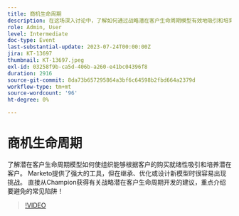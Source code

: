 ```yaml
---
title: 商机生命周期
description: 在这场深入讨论中，了解如何通过战略潜在客户生命周期模型有效地吸引和培育潜在客户，该模型由Marketo Champion提供建议，用于避免在继承、优化或设计新模型时常见的隐患。
role: Admin, User
level: Intermediate
doc-type: Event
last-substantial-update: 2023-07-24T00:00:00Z
jira: KT-13697
thumbnail: KT-13697.jpeg
exl-id: 03258f9b-ca5d-406b-a260-e41bc04396f8
duration: 2916
source-git-commit: 8da73b657295864a3bf6c64598b2fbd664a2379d
workflow-type: tm+mt
source-wordcount: '96'
ht-degree: 0%

---
```


# 商机生命周期

了解潜在客户生命周期模型如何使组织能够根据客户的购买就绪性吸引和培养潜在客户。 Marketo提供了强大的工具，但在继承、优化或设计新模型时很容易出现挑战。 直接从Champion获得有关战略潜在客户生命周期开发的建议，重点介绍要避免的常见陷阱！

>[!VIDEO](https://video.tv.adobe.com/v/3421711/?learn=on)
